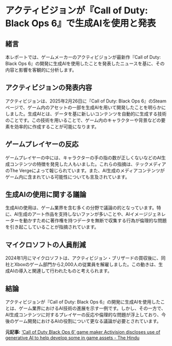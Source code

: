 # アクティビジョンが『Call of Duty: Black Ops 6』で生成AIを使用と発表

## 緒言

本レポートでは、ゲームメーカーのアクティビジョンが最新作『Call of Duty: Black Ops 6』の開発に生成AIを使用したことを発表したニュースを基に、その内容と影響を客観的に分析します。

## アクティビジョンの発表内容

アクティビジョンは、2025年2月26日に『Call of Duty: Black Ops 6』のSteamページで、ゲーム内のアセットの一部を生成AIを用いて開発したことを明らかにしました。生成AIとは、データを基に新しいコンテンツを自動的に生成する技術のことです。この技術を用いることで、ゲーム内のキャラクターや背景などの要素を効率的に作成することが可能になります。

## ゲームプレイヤーの反応

ゲームプレイヤーの中には、キャラクターの手の指の数が正しくないなどのAI生成コンテンツの特徴を発見した人もいました。これらの指摘は、テックメディアのThe Vergeによって報じられています。また、AI生成のメディアコンテンツがゲーム内に含まれている可能性についても言及されています。

## 生成AIの使用に関する議論

生成AIの使用は、ゲーム業界を含む多くの分野で議論の的となっています。特に、AI生成のアート作品を支持しないファンが多いことや、AIイメージジェネレーターを動かすために著作権を持つデータを無断で収集する行為が倫理的な問題を引き起こしていることが指摘されています。

## マイクロソフトの人員削減

2024年1月にマイクロソフトは、アクティビジョン・ブリザードの買収後に、同社とXboxのゲーム部門から2,000人の従業員を解雇しました。この動きは、生成AIの導入と関連して行われたものと考えられます。

## 結論

アクティビジョンが『Call of Duty: Black Ops 6』の開発に生成AIを使用したことは、ゲーム業界におけるAI技術の進展を示す一例です。しかし、その一方で、AI生成コンテンツに対するプレイヤーの反応や倫理的な問題が浮上しており、今後のゲーム開発におけるAIの役割について更なる議論が必要とされています。

**元記事:** [
 ‘Call of Duty Black Ops 6’ game maker Activision discloses use of generative AI to help develop some in game assets - The Hindu
](https://www.thehindu.com/sci-tech/technology/activision-discloses-use-of-generative-ai-in-call-of-duty-black-ops-6-game/article69265159.ece)